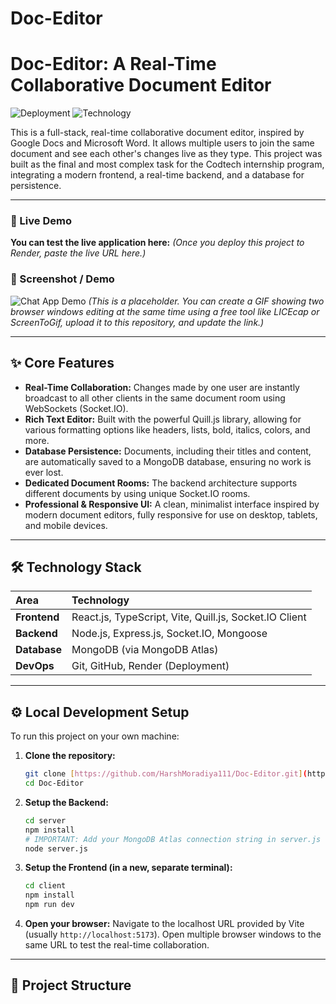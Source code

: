 # Doc-Editor
# Doc-Editor: A Real-Time Collaborative Document Editor

![Deployment](https://img.shields.io/badge/Status-Live-brightgreen)
![Technology](https://img.shields.io/badge/Stack-MERN%20+%20Socket.IO-blue)

This is a full-stack, real-time collaborative document editor, inspired by Google Docs and Microsoft Word. It allows multiple users to join the same document and see each other's changes live as they type. This project was built as the final and most complex task for the Codtech internship program, integrating a modern frontend, a real-time backend, and a database for persistence.

---

### 🔴 Live Demo

**You can test the live application here:**
*(Once you deploy this project to Render, paste the live URL here.)*

### 📸 Screenshot / Demo

![Chat App Demo](https://i.imgur.com/vHq83Wk.png) 
*(This is a placeholder. You can create a GIF showing two browser windows editing at the same time using a free tool like LICEcap or ScreenToGif, upload it to this repository, and update the link.)*

---

## ✨ Core Features

* **Real-Time Collaboration:** Changes made by one user are instantly broadcast to all other clients in the same document room using WebSockets (Socket.IO).
* **Rich Text Editor:** Built with the powerful Quill.js library, allowing for various formatting options like headers, lists, bold, italics, colors, and more.
* **Database Persistence:** Documents, including their titles and content, are automatically saved to a MongoDB database, ensuring no work is ever lost.
* **Dedicated Document Rooms:** The backend architecture supports different documents by using unique Socket.IO rooms.
* **Professional & Responsive UI:** A clean, minimalist interface inspired by modern document editors, fully responsive for use on desktop, tablets, and mobile devices.

---

## 🛠️ Technology Stack

| Area | Technology |
| :--- | :--- |
| **Frontend** | React.js, TypeScript, Vite, Quill.js, Socket.IO Client |
| **Backend** | Node.js, Express.js, Socket.IO, Mongoose |
| **Database** | MongoDB (via MongoDB Atlas) |
| **DevOps** | Git, GitHub, Render (Deployment) |

---

## ⚙️ Local Development Setup

To run this project on your own machine:

1.  **Clone the repository:**
    ```bash
    git clone [https://github.com/HarshMoradiya111/Doc-Editor.git](https://github.com/HarshMoradiya111/Doc-Editor.git)
    cd Doc-Editor
    ```

2.  **Setup the Backend:**
    ```bash
    cd server
    npm install
    # IMPORTANT: Add your MongoDB Atlas connection string in server.js
    node server.js
    ```

3.  **Setup the Frontend (in a new, separate terminal):**
    ```bash
    cd client
    npm install
    npm run dev
    ```

4.  **Open your browser:**
    Navigate to the localhost URL provided by Vite (usually `http://localhost:5173`). Open multiple browser windows to the same URL to test the real-time collaboration.

---

## 📂 Project Structure
